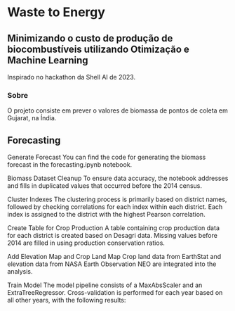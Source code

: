 # Waste to Energy

## Minimizando o custo de produção de biocombustíveis utilizando Otimização e Machine Learning

Inspirado no hackathon da Shell AI de 2023.

### Sobre
O projeto consiste em prever o valores de biomassa de pontos de coleta em Gujarat, na Índia.


## Forecasting
Generate Forecast
You can find the code for generating the biomass forecast in the forecasting.ipynb notebook.

Biomass Dataset Cleanup
To ensure data accuracy, the notebook addresses and fills in duplicated values that occurred before the 2014 census.

Cluster Indexes
The clustering process is primarily based on district names, followed by checking correlations for each index within each district. Each index is assigned to the district with the highest Pearson correlation.

Create Table for Crop Production
A table containing crop production data for each district is created based on Desagri data. Missing values before 2014 are filled in using production conservation ratios.

Add Elevation Map and Crop Land Map
Crop land data from EarthStat and elevation data from NASA Earth Observation NEO are integrated into the analysis.

Train Model
The model pipeline consists of a MaxAbsScaler and an ExtraTreeRegressor. Cross-validation is performed for each year based on all other years, with the following results: